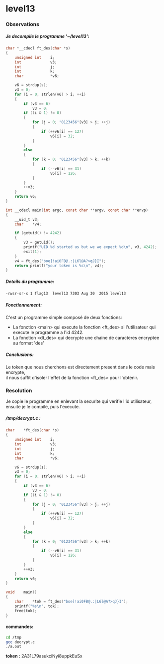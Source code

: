 # level13

### Observations

##### Je decompile le programme '~/level13':
```c
char *__cdecl ft_des(char *s)
{
	unsigned int	i;
	int				v3;
	int				j;
	int				k;
	char			*v6;

	v6 = strdup(s);
	v3 = 0;
	for (i = 0; strlen(v6) > i; ++i)
	{
		if (v3 == 6)
			v3 = 0;
		if ((i & 1) != 0)
		{
			for (j = 0; "0123456"[v3] > j; ++j)
			{
				if (++v6[i] == 127)
					v6[i] = 32;
			}
		}
		else
		{
			for (k = 0; "0123456"[v3] > k; ++k)
			{
				if (--v6[i] == 31)
					v6[i] = 126;
			}
		}
		++v3;
	}
	return v6;
}

int __cdecl main(int argc, const char **argv, const char **envp)
{
	__uid_t	v3;
	char	*v4;

	if (getuid() != 4242)
	{
		v3 = getuid();
		printf("UID %d started us but we we expect %d\n", v3, 4242);
		exit(1);
	}
	v4 = ft_des("boe]!ai0FB@.:|L6l@A?>qJ}I");
	return printf("your token is %s\n", v4);
}
```

##### Details du programme:
```bash
-rwsr-sr-x 1 flag13  level13 7303 Aug 30  2015 level13
```

##### Fonctionnement:
C'est un programme simple composé de deux fonctions:
 - La fonction \<main> qui execute la fonction \<ft_des> si l'utilisateur qui execute le programme a l'id 4242.
 - La fonction \<dt_des> qui decrypte une chaine de caracteres encryptee au format 'des'

##### Conclusions:
Le token que nous cherchons est directement present dans le code mais encrypte, \
il nous suffit d'isoler l'effet de la fonction \<ft_des> pour l'obtenir.

### Resolution
Je copie le programme en enlevant la securite qui verifie l'id utilisateur, ensuite je le compile, puis l'execute.

##### /tmp/decrypt.c :
```c
char	*ft_des(char *s)
{
	unsigned int	i;
	int				v3;
	int				j;
	int				k;
	char			*v6;

	v6 = strdup(s);
	v3 = 0;
	for (i = 0; strlen(v6) > i; ++i)
	{
		if (v3 == 6)
			v3 = 0;
		if ((i & 1) != 0)
		{
			for (j = 0; "0123456"[v3] > j; ++j)
			{
				if (++v6[i] == 127)
					v6[i] = 32;
			}
		}
		else
		{
			for (k = 0; "0123456"[v3] > k; ++k)
			{
				if (--v6[i] == 31)
					v6[i] = 126;
			}
		}
		++v3;
	}
	return v6;
}

void	main()
{
	char	*tok = ft_des("boe]!ai0FB@.:|L6l@A?>qJ}I");
	printf("%s\n", tok);
	free(tok);
}
```

#### commandes:
```bash
cd /tmp
gcc decrypt.c
./a.out
```

**token :** 2A31L79asukciNyi8uppkEuSx